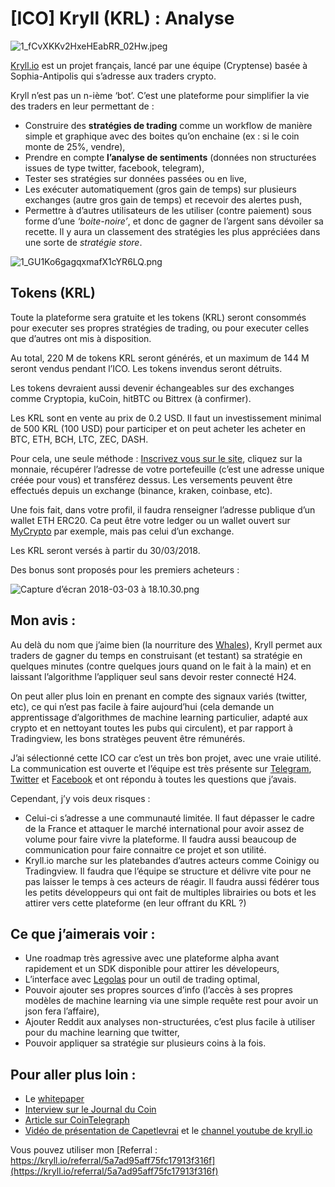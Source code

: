 # [ICO] Kryll (KRL) : Analyse

![1_fCvXKKv2HxeHEabRR_02Hw.jpeg](https://steemitimages.com/DQmb832gSxibzcxWzSt5fmvucvZ1scZK5r9DhW99FLo5MkH/1_fCvXKKv2HxeHEabRR_02Hw.jpeg)

[Kryll.io](https://kryll.io/referral/5a7ad95aff75fc17913f316f) est un projet français, lancé par une équipe (Cryptense) basée à Sophia-Antipolis qui s’adresse aux traders crypto.

Kryll n’est pas un n-ième ‘bot’. C’est une plateforme pour simplifier la vie des traders en leur permettant de :
* Construire des **stratégies de trading** comme un workflow de manière simple et graphique avec des boites qu’on enchaine (ex : si le coin monte de 25%, vendre),
* Prendre en compte **l’analyse de sentiments** (données non structurées issues de type twitter, facebook, telegram),
* Tester ses stratégies sur données passées ou en live,
* Les exécuter automatiquement (gros gain de temps) sur plusieurs exchanges (autre gros gain de temps) et recevoir des alertes push,
* Permettre à d’autres utilisateurs de les utiliser (contre paiement) sous forme d’une *‘boite-noire’*, et donc de gagner de l’argent sans dévoiler sa recette. Il y aura un classement des stratégies les plus appréciées dans une sorte de *stratégie store*.

![1_GU1Ko6gagqxmafX1cYR6LQ.png](https://steemitimages.com/DQmPL2fot9i7jkft4pWQkKV9kk898RGV9SoGGV5KU2ZWoNp/1_GU1Ko6gagqxmafX1cYR6LQ.png)

## Tokens (KRL)
Toute la plateforme sera gratuite et les tokens (KRL) seront consommés pour executer ses propres stratégies de trading, ou pour executer celles que d’autres ont mis à disposition.

Au total, 220 M de tokens KRL seront générés, et un maximum de 144 M seront vendus pendant l’ICO. Les tokens invendus seront détruits.

Les tokens devraient aussi devenir échangeables sur des exchanges comme Cryptopia, kuCoin, hitBTC ou Bittrex (à confirmer).

Les KRL sont en vente au prix de 0.2 USD. Il faut un investissement minimal de 500 KRL (100 USD) pour participer et on peut acheter les acheter en BTC, ETH, BCH, LTC, ZEC, DASH.

Pour cela, une seule méthode : [Inscrivez vous sur le site](https://kryll.io/referral/5a7ad95aff75fc17913f316f), cliquez sur la monnaie, récupérer l’adresse de votre portefeuille (c’est une adresse unique créée pour vous) et transférez dessus. Les versements peuvent être effectués depuis un exchange (binance, kraken, coinbase, etc).

Une fois fait, dans votre profil, il faudra renseigner l’adresse publique d’un wallet ETH ERC20. Ca peut être votre ledger ou un wallet ouvert sur [MyCrypto](https://mycrypto.com) par exemple, mais pas celui d’un exchange.

Les KRL seront versés à partir du 30/03/2018.

Des bonus sont proposés pour les premiers acheteurs :

![Capture d’écran 2018-03-03 à 18.10.30.png](https://steemitimages.com/DQmYUXNFwfgz7ZnniUewVUjfuYmBTTMjTxxgPHqUJ7mBYaZ/Capture%20d%E2%80%99e%CC%81cran%202018-03-03%20a%CC%80%2018.10.30.png)

## Mon avis :

Au delà du nom que j’aime bien (la nourriture des [Whales](https://www.ccn.com/bitcoin-whale/)), Kryll permet aux traders de gagner du temps en construisant (et testant) sa stratégie en quelques minutes (contre quelques jours quand on le fait à la main) et en laissant l’algorithme l’appliquer seul sans devoir rester connecté H24.

On peut aller plus loin en prenant en compte des signaux variés (twitter, etc), ce qui n’est pas facile à faire aujourd’hui (cela demande un apprentissage d’algorithmes de machine learning particulier, adapté aux crypto et en nettoyant toutes les pubs qui circulent), et par rapport à Tradingview, les bons stratèges peuvent être rémunérés.

J’ai sélectionné cette ICO car c’est un très bon projet, avec une vraie utilité. La communication est ouverte et l’équipe est très présente sur [Telegram](https://t.me/kryll_io), [Twitter](https://twitter.com/kryll_io) et [Facebook](https://facebook.com/kryll.io) et ont répondu à toutes les questions que j’avais.

Cependant, j’y vois deux risques :
* Celui-ci s’adresse a une communauté limitée. Il faut dépasser le cadre de la France et attaquer le marché international pour avoir assez de volume pour faire vivre la plateforme. Il faudra aussi beaucoup de communication pour faire connaitre ce projet et son utilité.
* Kryll.io marche sur les platebandes d’autres acteurs comme Coinigy ou Tradingview. Il faudra que l’équipe se structure et délivre vite pour ne pas laisser le temps à ces acteurs de réagir. Il faudra aussi fédérer tous les petits développeurs qui ont fait de multiples librairies ou bots et les attirer vers cette plateforme (en leur offrant du KRL ?)

## Ce que j’aimerais voir :
* Une roadmap très agressive avec une plateforme alpha avant rapidement et un SDK disponible pour attirer les dévelopeurs,
* L’interface avec [Legolas](https://legolas.exchange/) pour un outil de trading optimal,
* Pouvoir ajouter ses propres sources d’info (l’accès à ses propres modèles de machine learning via une simple requête rest pour avoir un json fera l’affaire),
* Ajouter Reddit aux analyses non-structurées, c’est plus facile à utiliser pour du machine learning que twitter,
* Pouvoir appliquer sa stratégie sur plusieurs coins à la fois.

## Pour aller plus loin :
* Le [whitepaper](https://kryll.io/pdf/WhitePaper.pdf)
* [Interview sur le Journal du Coin](https://journalducoin.com/altcoins/kryll-ico-programmation-dalgorithme-de-trading/)
* [Article sur CoinTelegraph](https://cointelegraph.com/news/bitcoin-growing-while-you-sleep-a-new-platform-introduces-automated-crypto-trading)
* [Vidéo de présentation de Capetlevrai](https://www.youtube.com/watch?v=cEjsnZpp5hU) et le [channel youtube de kryll.io](https://www.youtube.com/channel/UCET6DYvfwpIvmeY2x_VdHMQ)

Vous pouvez utiliser mon [Referral : https://kryll.io/referral/5a7ad95aff75fc17913f316f](https://kryll.io/referral/5a7ad95aff75fc17913f316f)